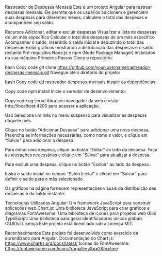 Rastreador de Despesas Mensais
Este é um projeto Angular para rastrear despesas mensais. Ele permite que os usuários adicionem e gerenciem suas despesas para diferentes meses, calculem o total das despesas e acompanhem seu saldo.

Recursos
Adicionar, editar e excluir despesas
Visualizar a lista de despesas de um mês específico
Calcular o total das despesas de um mês específico
Acompanhar o saldo, inserindo o saldo inicial e deduzindo o total das despesas
Exibir gráficos mostrando a distribuição das despesas e o saldo restante
Pré-requisitos
Node.js e npm (Node Package Manager) instalados na sua máquina
Primeiros Passos
Clone o repositório:

bash
Copy code
git clone https://github.com/your-username/rastreador-despesas-mensais.git
Navegue até o diretório do projeto:

bash
Copy code
cd rastreador-despesas-mensais
Instale as dependências:

Copy code
npm install
Inicie o servidor de desenvolvimento:

Copy code
ng serve
Abra seu navegador da web e visite http://localhost:4200 para acessar a aplicação.

Uso
Selecione um mês no menu suspenso para visualizar as despesas daquele mês.

Clique no botão "Adicionar Despesa" para adicionar uma nova despesa. Preencha as informações necessárias, como nome e valor, e clique em "Salvar" para adicionar a despesa.

Para editar uma despesa, clique no botão "Editar" ao lado da despesa. Faça as alterações necessárias e clique em "Salvar" para atualizar a despesa.

Para excluir uma despesa, clique no botão "Excluir" ao lado da despesa.

Insira o saldo inicial no campo "Saldo Inicial" e clique em "Salvar" para definir o saldo para o mês selecionado.

Os gráficos na página fornecem representações visuais da distribuição das despesas e do saldo restante.

Tecnologias Utilizadas
Angular: Um framework JavaScript para construir aplicações web
Chart.js: Uma biblioteca JavaScript para criar gráficos e diagramas
FontAwesome: Uma biblioteca de ícones para projetos web
Guid TypeScript: Uma biblioteca para gerar identificadores únicos globais (GUIDs)
Licença
Este projeto está licenciado sob a Licença MIT.

Reconhecimentos
Este projeto foi desenvolvido como exercício de aprendizado para Angular.
Documentação do Chart.js: https://www.chartjs.org/docs/latest/
Ícones do FontAwesome: https://fontawesome.com/icons?d=gallery&p=2&m=free



